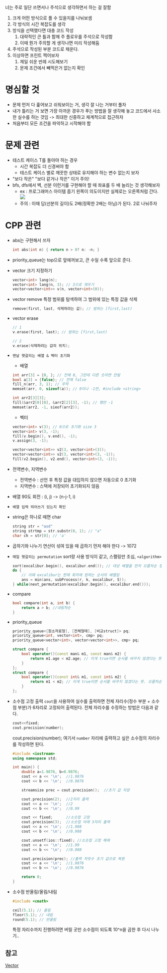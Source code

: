 너는 주로 일단 쓰면서나 주석으로 생각하면서 하는 걸 잘함
1. 크게 어떤 방식으로 풀 수 있을지를 나눠보셈
2. 각 방식의 시간 복잡도를 생각
3. 방식을 선택했다면 대충 코드 작성
	1. 대략적인 큰 틀과 함께 주 플로우를 주석으로 작성함
	2. 이때 뭔가 주의할 게 생각나면 미리 작성해둠
4. 주석으로 작성된 부분 코드로 채운다.
5. 이상하면 프린트 찍어보자
	1. 제일 쉬운 반례 시도해보기
	2. 문제 조건에서 빼먹은거 없는지 확인
# 명심할 것
- 문제 먼저 다 훑어보고 쉬워보이는 거, 생각 잘 나는 거부터 풀자
- 내가 틀리는 거 보면 가장 아까운 경우가 푸는 방법을 잘 생각해 놓고 코드에서 사소한 실수를 하는 것임 -> 최대한 신중하고 체계적으로 접근하자
- 처음부터 모든 조건을 파악하고 시작해야 함
# 문제 관련
- 테스트 케이스 T를 돌아야 하는 경우
	- 시간 복잡도 더 신경써야 함
	- 테스트 케이스 별로 깨끗한 상태로 유지해야 하는 변수 없는지 보자
- "보다 작은" "보다 같거나 작은" 이거 주의!
- bfs, dfs에서 벽, 선분 이런거를 구현해야 할 때 좌표를 두 배 늘리는 것 생각해보자
	- ex : 프로그래머스 아이템 줍기
	  왼쪽이 의도이지만 실제로는 오른쪽처럼 간다. ![](https://i.imgur.com/xWs2GBu.png)
	- 주의 : 이때 답(선분의 길이)도 2배(정확한 2배는 아님)가 된다. 2로 나눠주자 

# CPP 관련
- abs는 구현해서 쓰자
	```cpp
	int abs(int n) { return n > 0? n: -n; } 
	```
- priority_queue는 top으로 앞에꺼보고, 큰 수일 수록 앞으로 준다. 
- vector 크기 지정하기
	```cpp
	vector<int> lang(n);
	vector<int> lang(n, 3); // 3으로 채우기
    vector<vector<int>> v(n, vector<int>(0));
	```
- vector remove
   특정 범위를 탐색하여 그 범위에 있는 특정 값을 삭제
	```cpp
	remove(first, last, 삭제하려는 값); // 범위는 [first,last)
	```
- vector erase
	```cpp
	// 1
	v.erase(first, last); // 범위는 [first,last)
	
	// 2
	v.erase(삭제하려는 값의 위치);
	```
- `맨날 헷갈리는 배열 & 벡터 초기화`
	- 배열
	```cpp
	int arr[3] = {0, }; // 전체 0, 그런데 다른 숫자면 안됨
	bool a[3] = {false}; // 전체 false
	fill_n(arr, 3, 1); // 무적
	memset(arr, 0, sizeof(a)); // 0이나 -1만, #include <string>
	
	int arr2[3][3];
	fill(&arr2[0][0], &arr2[2][3], -1); // 행만 -1
	memset(arr2, -1, sieof(arr2));
	```
	- 벡터
	```cpp
	vector<int> v(3); // 0으로 초기화 size 3
	vector<int> v(3, -1);
	fill(v.begin(), v.end(), -1);
	v.assign(3, -1);
	
	vector<vector<int>> v2(3, vector<int>(3));
	vector<vector<int>> v2(3, vector<int>(3, -1));
	fill(v2.begin(), v2.end(), vector<int>(3, -1));
	```
- 전역변수, 지역변수
	- 전역변수 : 선언 후 특정 값을 대입하지 않으면 자동으로 0 초기화
	- 지역변수 : 스택에 저장되어 초기화되지 않음
- 배열 90도 회전 : (i, j) -> (n-j-1, i)
- `배열 입력 띄어쓰기 있는지 확인`
- string은 하나로 떼면 char
	```cpp
	string str = "asd"
	string strtmp = str.substr(0, 1); // "a"
	char ch = str[0]; // 'a'
	```
- 곱하기와 나누기 연산이 섞여 있을 때 곱하기 먼저 해야 한다 -> 1072
- `매일 헷갈리는 permutation`
	sort랑 사용 방식이 같고, 스펠링만 조심, `<algorithm>`
	```cpp
	sort(excalibur.begin(), excalibur.end()); // 대상 배열을 먼저 오름차순 정렬
	do {
		// 이때 excalibur는 현재 회차에 원하는 순서의 배열임 
		ans = min(ans, subProcess(r, k, excalibur, S)); 
	} while(next_permutation(excalibur.begin(), excalibur.end()));
	```
- compare
	```cpp
	bool compare(int a, int b) {
		return a > b; //내림차순
	}
	```
- priority_queue
	```cpp
	priority_queue<[원소자료형], [전체형태], [비교struct]> pq;
	priority_queue<int, vector<int>, cmp> pq;
	priority_queue<vector<int>, vector<vector<int>>, cmp> pq;
	```
	```cpp
	struct compare { 
		bool operator()(const man& m1, const man& m2) {
			return m1.age < m2.age; // 이게 true이면 순서를 바꾸지 않겠다는 뜻. 오름차순.
		}
	};
	struct compare { 
		bool operator()(const int& m1, const int& m2) {
			return m1 < m2; // 이게 true이면 순서를 바꾸지 않겠다는 뜻. 오름차순.
		}
	};
	```
- 소수점 고정 출력
	`cout`을 사용하여 실수를 출력하면 전체 자리수(정수 부분 + 소수점 부분)가 6자리로 고정되어 출력된다.
	전체 자리수를 수정하는 방법은 다음과 같다.
	```cpp
	cout<<fixed;
	cout.precision(number);
	```
	cout.precision(number); 여기서 `number` 자리에 출력하고 싶은 소수점의 자리수를 작성하면 된다.
	```cpp
	#include <iostream>
	using namespace std;
	
	int main() {
	    double a=1.9876, b=0.9876;
	    cout << a << '\n';  //1.9876
	    cout << b << '\n';  //0.9876
	
	    streamsize prec = cout.precision();  //초기 값 저장
	
	    cout.precision(2);  //2자리 출력
	    cout << a << '\n';  //2
	    cout << b << '\n';  //0.99
	
	    cout << fixed;      //소숫점 고정
	    cout.precision(3);  //소숫점 아래 3자리 출력
	    cout << a << '\n';  //1.988
	    cout << b << '\n';  //0.988
	
	    cout.unsetf(ios::fixed); //소숫점 고정 해제
	    cout << a << '\n';  //1.99
	    cout << b << '\n';  //0.988
	
	    cout.precision(prec); //출력 자릿수 초기 값으로 복원
	    cout << a << '\n';  //1.9876
	    cout << b << '\n';  //0.9876
	
	    return 0;
	}
	```

- 소수점 반올림/올림/내림
	```cpp
	#include <cmath>
	
	ceil(5.1); // 올림
	floor(5.1); // 내림
	round(5.1); // 반올림
	```
	특정 자리수까지 진행하려면 버릴 곳만 소수점이 되도록 10^n을 곱한 후 다시 나누기..
## 참고
[Vector](Vector.md)